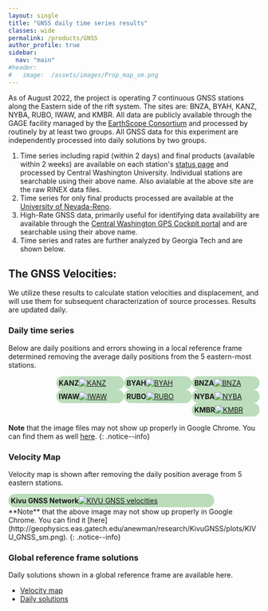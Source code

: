 ```yaml
---
layout: single
title: "GNSS daily time series results"
classes: wide
permalink: /products/GNSS
author_profile: true
sidebar:
  nav: "main"
#header:
#   image:  /assets/images/Prop_map_sm.png
---
```


<style>  
.floatauto  {
    width: 23%;
    padding: 5px 5px 5px 5px;
    overflow: auto;
    border-radius: 5%;
}
.Bigbox {
    background-color:#bdb;
    width: 80%;
    padding: 5px 5px 5px 5px;
    float: left;
    overflow: auto;
    border-radius: 15px;
}
.box {
    background-color:#bdb;
    width: 25%;
    padding: 5px 5px 5px 5px;
    float: right;
    overflow: auto;
    border-radius: 15px;
}
.clear::after {
    content:"";
    clear:both;
    display:table;
}
</style>


As of August 2022, the project is operating 7 continuous GNSS stations along the Eastern side of the rift system. The sites are: BNZA, BYAH, KANZ, NYBA, RUBO, IWAW, and KMBR.  All data are publicly available through the GAGE facility managed by the [EarthScope Consortium](https://www.earthscope.org) and processed by routinely by at least two groups.  All GNSS data for this experiment are independently processed into daily solutions by two groups.

 1. Time series including rapid (within 2 days) and final products (available within 2 weeks) are available on each station's [status page](https://www.unavco.org/instrumentation/networks/status/pi/overview/IWAW) and processed by Central Washington University. Individual stations are searchable using their above name. Also avialable at the above site are the raw RINEX data files.
 2. Time series for only final products processed are available at the [University of Nevada-Reno](http://geodesy.unr.edu/PlugNPlayPortal.php).
 1. High-Rate GNSS data, primarily useful for identifying data availability are available through the [Central Washington GPS Cockpit portal](http://www.geodesy.cwu.edu/realtime/data/) and are searchable using their above name.
 1. Time series and rates are further analyzed by Georgia Tech and are shown below. 

## The GNSS Velocities:
We utilize these results to calculate station velocities and displacement, and will use them for subsequent characterization of source processes.  Results are updated daily.

### Daily time series
Below are daily positions and errors showing in a local reference frame determined removing the average daily positions from the 5 eastern-most stations.
<div class="clear">
   <div class="box"> <b>BNZA</b><a href="http://geophysics.eas.gatech.edu/anewman/research/KivuGNSS/plots/TS/Common/BNZA_TS_Common.png"><img src="http://geophysics.eas.gatech.edu/anewman/research/KivuGNSS/plots/TS/Common/small/BNZA_TS_Common_sm.png" alt="BNZA" ></a></div>
   <div class="box"> <b>BYAH</b><a href="http://geophysics.eas.gatech.edu/anewman/research/KivuGNSS/plots/TS/Common/BYAH_TS_Common.png"><img src="http://geophysics.eas.gatech.edu/anewman/research/KivuGNSS/plots/TS/Common/small/BYAH_TS_Common_sm.png" alt="BYAH" ></a></div>
   <div class="box"> <b>KANZ</b><a href="http://geophysics.eas.gatech.edu/anewman/research/KivuGNSS/plots/TS/Common/KANZ_TS_Common.png"><img src="http://geophysics.eas.gatech.edu/anewman/research/KivuGNSS/plots/TS/Common/small/KANZ_TS_Common_sm.png" alt="KANZ" ></a></div>
   <div class="box"> <b>NYBA</b><a href="http://geophysics.eas.gatech.edu/anewman/research/KivuGNSS/plots/TS/Common/NYBA_TS_Common.png"><img src="http://geophysics.eas.gatech.edu/anewman/research/KivuGNSS/plots/TS/Common/small/NYBA_TS_Common_sm.png" alt="NYBA" ></a></div>
   <div class="box"> <b>RUBO</b><a href="http://geophysics.eas.gatech.edu/anewman/research/KivuGNSS/plots/TS/Common/RUBO_TS_Common.png"><img src="http://geophysics.eas.gatech.edu/anewman/research/KivuGNSS/plots/TS/Common/small/RUBO_TS_Common_sm.png" alt="RUBO" ></a></div>
   <div class="box"> <b>IWAW</b><a href="http://geophysics.eas.gatech.edu/anewman/research/KivuGNSS/plots/TS/Common/IWAW_TS_Common.png"><img src="http://geophysics.eas.gatech.edu/anewman/research/KivuGNSS/plots/TS/Common/small/IWAW_TS_Common_sm.png" alt="IWAW" ></a></div>
   <div class="box"> <b>KMBR</b><a href="http://geophysics.eas.gatech.edu/anewman/research/KivuGNSS/plots/TS/Common/KMBR_TS_Common.png"><img src="http://geophysics.eas.gatech.edu/anewman/research/KivuGNSS/plots/TS/Common/small/KMBR_TS_Common_sm.png" alt="KMBR" ></a></div>
</div>

 **Note** that the image files may not show up properly in Google Chrome.  You can find them as well [here](http://geophysics.eas.gatech.edu/anewman/research/KivuGNSS/plots/TS/). 
 {: .notice--info}

### Velocity Map
Velocity map is shown after removing the daily position average from 5 eastern stations.
<div class="clear">
   <div class="Bigbox"> <b>Kivu GNSS Network</b><a href="http://geophysics.eas.gatech.edu/anewman/research/KivuGNSS/plots/KIVU_GNSS_common.png"><img src="http://geophysics.eas.gatech.edu/anewman/research/KivuGNSS/plots/KIVU_GNSS_common.png" alt="KIVU GNSS velocities"></a></div>
</div>
 **Note** that the above image may not show up properly in Google Chrome.  You can find it [here](http://geophysics.eas.gatech.edu/anewman/research/KivuGNSS/plots/KIVU_GNSS_sm.png). 
 {: .notice--info}

### Global reference frame solutions
Daily solutions shown in a global reference frame are available here.  

* [Velocity map](http://geophysics.eas.gatech.edu/anewman/research/KivuGNSS/plots/KIVU_GNSS.png)
* [Daily solutions](http://geophysics.eas.gatech.edu/anewman/research/KivuGNSS/plots/TS/small/)  

 <!-- To fix the above issue with hotlinked images not showing up on Github, I may need to find a way to directly include figures in this repo.  May be done using github submodules. 
 It looks like I will need to turn my repo public before including the results in any github pages.
 https://stackoverflow.com/questions/37638034/private-folder-submodule-in-a-public-repo
 A good overview on how to make submodules work is here: https://github.blog/2016-02-01-working-with-submodules/
 -->